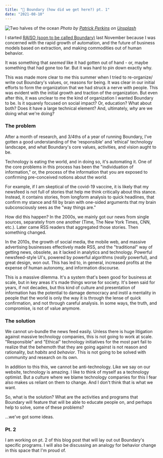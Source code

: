 ```yaml
---
title: "🤖 Boundary (how did we get here?) pt. 1"
date: "2021-08-10"
---
```


![Two halves of the ocean](https://s3.us-west-2.amazonaws.com/secure.notion-static.com/81c14104-bdbb-46db-8076-572837f05d7d/patrick-perkins-HAuevBRyuNk-unsplash.jpg?X-Amz-Algorithm=AWS4-HMAC-SHA256&X-Amz-Credential=AKIAT73L2G45O3KS52Y5%2F20210813%2Fus-west-2%2Fs3%2Faws4_request&X-Amz-Date=20210813T142122Z&X-Amz-Expires=86400&X-Amz-Signature=e7aa091335f0ee5c40c30e4c35d50946fdf8b7cccccd8d09bc0595040b5c6c6e&X-Amz-SignedHeaders=host&response-content-disposition=filename%20%3D%22patrick-perkins-HAuevBRyuNk-unsplash.jpg%22)
_Photo by [Patrick Perkins](https://unsplash.com/@patrickperkins?utm_source=unsplash&utm_medium=referral&tm_content=creditCopyText) on [Unsplash](https://unsplash.com/s/photos/yin-yang?utm_source=unsplash&utm_medium=referral&utm_content=creditCopyText)_

I started [RAISO (soon to be called Boundary)](https://raiso.org) last November because I was concerned with the rapid growth of automation, and the future of business models based on extraction, and making commodities out of human behavior.

It was something that _seemed_ like it had gotten out of hand - or, maybe something that had gone too far. But it was hard to pin down exactly why.

This was made more clear to me this summer when I tried to re-organize/ write out Boundary's values, or, reasons for being. It was clear in our initial efforts to form the organization that we had struck a nerve with people. This was evident with the initial growth and traction of the organization. But even after this, it was unclear to me the kind of organization I wanted Boundary to be. Is it squarely focused on social impact? Or, education? What about both? Does it have a large technical element? And, ultimately, _why_ are we doing what we're doing?

### The problem

After a month of research, and 3/4ths of a year of running Boundary, I've gotten a good understanding of the 'responsible' and 'ethical' technology landscape, and what Boundary's core values, activities, and vision aught to be.

Technology is eating the world, and in doing so, it's automating it. One of the core problems in this process has been the "individuation of information," or, the process of the information that you are exposed to confirming pre-conceived notions about the world.

For example, if I am skeptical of the covid-19 vaccine, it is likely that my newsfeed is not full of stories that help me think critically about this stance. Instead, it contains stories, from longform analysis to quick headlines, that confirm my stance and fill by brain with one-sided arguments that my brain subconsciously sees as the "way things are."

How did this happen? In the 2000s, we mainly got our news from single sources, separately from one another (Time, The New York Times, CNN, etc.). Later came RSS readers that aggregated those stories. Then something changed.

In the 2010s, the growth of social media, the mobile web, and massive advertising businesses effectively made RSS, and the "traditional" way of getting news, obsolete, as it lacked in analytics and technology. Powerful newsfeed-style UI's, powered by powerful algorithms (_really_ powerful), and great design, won out. This has led to, in general, increased profits at the expense of human autonomy, and information discourse.

This is a massive dilemma. It's a system that's been good for business at scale, but in key areas it's made things worse for society. It's been said for years, if not decades, but this kind of culture and presentation of information has the potential to damage democracy and instil a mentality in people that the world is only the way it is through the lense of quick confirmation, and not through careful analysis. In some ways, the truth, and compromise, is not of value anymore.

### The solution

We cannot un-bundle the news feed easily. Unless there is huge litigation against massive technology companies, this is not going to work at scale. "Responsible" and "Ethical" technology initiatives for the most part fail to realize that the behemoth that they are going against is not reason and rationality, but *habits* and *behavior*. This is not going to be solved with community and research on its own.

In addition to this this, we cannot be anti-technology. Like we say on our website, technology is amazing. I like to think of myself as a technology optimist. But a culture where we blame technology companies for this I fear also makes us reliant on them to change. And I don't think that is what we want.

So, what is the solution? What are the activities and programs that Boundary will feature that will be able to educate people on, and perhaps help to solve, some of these problems?

...we've got some ideas.

### Pt. 2

I am working on pt. 2 of this blog post that will lay out out Boundary's specific programs. I will also be discussing an analogy for behavior change in this space that I'm proud of.
